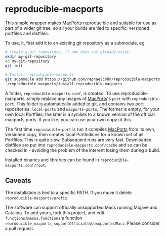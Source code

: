 # reproducible-macports

This simple wrapper makes [MacPorts](https://www.macports.org/) reproducible and suitable for use as part of a wider git tree, so all your builds are tied to specific, versioned portfiles and distfiles.

To use, it, first add it to an existing git repository as a submodule, eg

```bash
# Create a git repository, if one does not already exist.
mkdir my-git-repository
cd my-git-repository
git init

# Install reproducible-macports
git submodule add https://github.com/raphaelcohn/reproducible-macports.git
./reproducible-macports/install-reproducible-macports
```

A folder, `reproducible-macports.conf`, is created. To use reproducible-macports, simply replace any usages of [MacPorts](https://www.macports.org/)'s `port` with `reproducible-port`. This folder is automatically added to git, and contains two port repositories, `local-ports` and `macports-ports`. The former is empty, for your own local Portfiles; the later is a symlink to a known version of the official macports ports. If you like, you can use your own copy of this.

The first time `reproducible-port` is run it compiles [MacPorts](https://www.macports.org/) from its own, versioned copy, then creates local PortIndices for a known set of all Portfiles. This is quite slow. Subsequent runs are very fast. Downloaded distfiles are put into `reproducible-macports.conf/cache` and so can be checked in - avoiding the problem of the interent losing them during a build.

Installed binaries and libraries can be found in `reproducible-macports.conf/root`.

## Caveats

The installation is tied to a specific PATH. If you move it delete `reproducible-macports/prefix`.

The software can support officially unsupported Macs running Mojave and Catalina. To add yours, fork this project, and edit `functions/macos.functions`'s function `reproducible_macports_supportOfficiallyUnsupportedMacs`. Please consider a pull request.